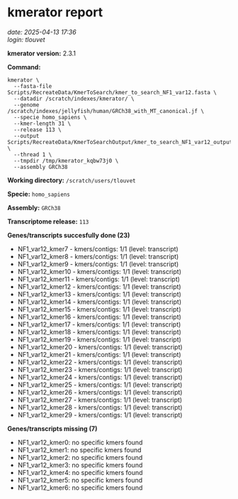 # kmerator report
*date: 2025-04-13 17:36*  
*login: tlouvet*

**kmerator version:** 2.3.1

**Command:**

```
kmerator \
  --fasta-file Scripts/RecreateData/KmerToSearch/kmer_to_search_NF1_var12.fasta \
  --datadir /scratch/indexes/kmerator/ \
  --genome /scratch/indexes/jellyfish/human/GRCh38_with_MT_canonical.jf \
  --specie homo_sapiens \
  --kmer-length 31 \
  --release 113 \
  --output Scripts/RecreateData/KmerToSearchOutput/kmer_to_search_NF1_var12_output \
  --thread 1 \
  --tmpdir /tmp/kmerator_kqbw73j0 \
  --assembly GRCh38
```

**Working directory:** `/scratch/users/tlouvet`

**Specie:** `homo_sapiens`

**Assembly:** `GRCh38`

**Transcriptome release:** `113`

**Genes/transcripts succesfully done (23)**

- NF1_var12_kmer7 - kmers/contigs: 1/1 (level: transcript)
- NF1_var12_kmer8 - kmers/contigs: 1/1 (level: transcript)
- NF1_var12_kmer9 - kmers/contigs: 1/1 (level: transcript)
- NF1_var12_kmer10 - kmers/contigs: 1/1 (level: transcript)
- NF1_var12_kmer11 - kmers/contigs: 1/1 (level: transcript)
- NF1_var12_kmer12 - kmers/contigs: 1/1 (level: transcript)
- NF1_var12_kmer13 - kmers/contigs: 1/1 (level: transcript)
- NF1_var12_kmer14 - kmers/contigs: 1/1 (level: transcript)
- NF1_var12_kmer15 - kmers/contigs: 1/1 (level: transcript)
- NF1_var12_kmer16 - kmers/contigs: 1/1 (level: transcript)
- NF1_var12_kmer17 - kmers/contigs: 1/1 (level: transcript)
- NF1_var12_kmer18 - kmers/contigs: 1/1 (level: transcript)
- NF1_var12_kmer19 - kmers/contigs: 1/1 (level: transcript)
- NF1_var12_kmer20 - kmers/contigs: 1/1 (level: transcript)
- NF1_var12_kmer21 - kmers/contigs: 1/1 (level: transcript)
- NF1_var12_kmer22 - kmers/contigs: 1/1 (level: transcript)
- NF1_var12_kmer23 - kmers/contigs: 1/1 (level: transcript)
- NF1_var12_kmer24 - kmers/contigs: 1/1 (level: transcript)
- NF1_var12_kmer25 - kmers/contigs: 1/1 (level: transcript)
- NF1_var12_kmer26 - kmers/contigs: 1/1 (level: transcript)
- NF1_var12_kmer27 - kmers/contigs: 1/1 (level: transcript)
- NF1_var12_kmer28 - kmers/contigs: 1/1 (level: transcript)
- NF1_var12_kmer29 - kmers/contigs: 1/1 (level: transcript)


**Genes/transcripts missing (7)**

- NF1_var12_kmer0: no specific kmers found
- NF1_var12_kmer1: no specific kmers found
- NF1_var12_kmer2: no specific kmers found
- NF1_var12_kmer3: no specific kmers found
- NF1_var12_kmer4: no specific kmers found
- NF1_var12_kmer5: no specific kmers found
- NF1_var12_kmer6: no specific kmers found

